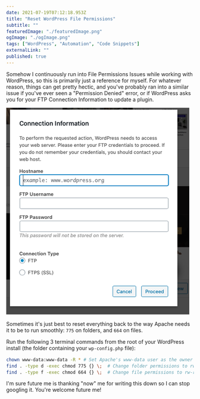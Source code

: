 ```yaml
---
date: 2021-07-19T07:12:18.953Z
title: "Reset WordPress File Permissions" 
subtitle: ""
featuredImage: "./featuredImage.png"
ogImage: "./ogImage.png"
tags: ["WordPress", "Automation", "Code Snippets"]
externalLink: ""
published: true
---
```

Somehow I continuously run into File Permissions Issues while working with WordPress, so this is primarily just a reference for myself. For whatever reason, things can get pretty hectic, and you've probably ran into a similar issue if you've ever seen a "Permission Denied" error, or if WordPress asks you for your FTP Connection Information to update a plugin. 

![WordPress asking for Connection Information](./connection.png)

Sometimes it's just best to reset everything back to the way Apache needs it to be to run smoothly: `775` on folders, and `664` on files.

Run the following 3 terminal commands from the root of your WordPress install (the folder containing your `wp-config.php` file): 

```bash
chown www-data:www-data -R * # Set Apache's www-data user as the owner
find . -type d -exec chmod 775 {} \;  # Change folder permissions to rwxrwxr-x
find . -type f -exec chmod 664 {} \;  # Change file permissions to rw-rw--r--
```

I'm sure future me is thanking "now" me for writing this down so I can stop googling it. You're welcome future me!